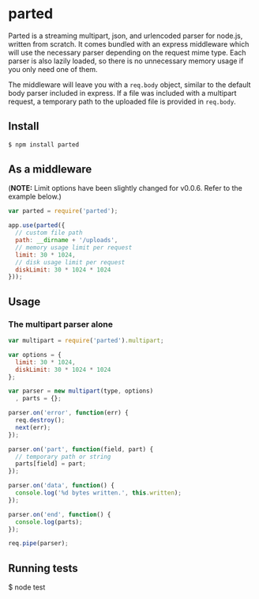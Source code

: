 # parted

Parted is a streaming multipart, json, and urlencoded parser for node.js,
written from scratch. It comes bundled with an express middleware which
will use the necessary parser depending on the request mime type. Each parser
is also lazily loaded, so there is no unnecessary memory usage if you only need
one of them.

The middleware will leave you with a `req.body` object, similar to the default
body parser included in express. If a file was included with a multipart
request, a temporary path to the uploaded file is provided in `req.body`.

## Install

``` bash
$ npm install parted
```

## As a middleware

(__NOTE:__ Limit options have been slightly changed for v0.0.6. Refer to the
example below.)

``` js
var parted = require('parted');

app.use(parted({
  // custom file path
  path: __dirname + '/uploads',
  // memory usage limit per request
  limit: 30 * 1024,
  // disk usage limit per request
  diskLimit: 30 * 1024 * 1024
}));
```

## Usage

### The multipart parser alone

``` js
var multipart = require('parted').multipart;

var options = {
  limit: 30 * 1024,
  diskLimit: 30 * 1024 * 1024
};

var parser = new multipart(type, options)
  , parts = {};

parser.on('error', function(err) {
  req.destroy();
  next(err);
});

parser.on('part', function(field, part) {
  // temporary path or string
  parts[field] = part;
});

parser.on('data', function() {
  console.log('%d bytes written.', this.written);
});

parser.on('end', function() {
  console.log(parts);
});

req.pipe(parser);
```

## Running tests

  $ node test

